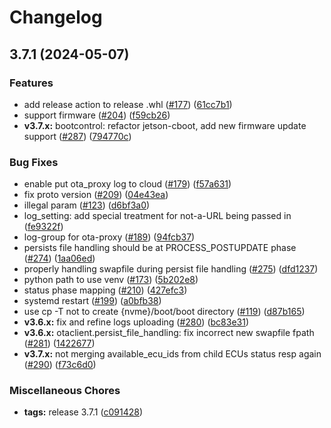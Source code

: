 # Changelog

## 3.7.1 (2024-05-07)


### Features

* add release action to release .whl ([#177](https://github.com/Bodong-Yang/ota-client/issues/177)) ([61cc7b1](https://github.com/Bodong-Yang/ota-client/commit/61cc7b1195330ef6caeda93c309ca3f7ead85cb8))
* support firmware ([#204](https://github.com/Bodong-Yang/ota-client/issues/204)) ([f59cb26](https://github.com/Bodong-Yang/ota-client/commit/f59cb26651f85a6519e1ba50e910fd1e2900d002))
* **v3.7.x:** bootcontrol: refactor jetson-cboot, add new firmware update support ([#287](https://github.com/Bodong-Yang/ota-client/issues/287)) ([794770c](https://github.com/Bodong-Yang/ota-client/commit/794770c63114aca316813c663bdacd4783cbc60f))


### Bug Fixes

* enable put ota_proxy log to cloud ([#179](https://github.com/Bodong-Yang/ota-client/issues/179)) ([f57a631](https://github.com/Bodong-Yang/ota-client/commit/f57a631052bc74cb36370f9a9a6aa3e80f7bfd4e))
* fix proto version ([#209](https://github.com/Bodong-Yang/ota-client/issues/209)) ([04e43ea](https://github.com/Bodong-Yang/ota-client/commit/04e43eaa0f080b2e688270a48e66d8ef25c8d5ff))
* illegal param ([#123](https://github.com/Bodong-Yang/ota-client/issues/123)) ([d6bf3a0](https://github.com/Bodong-Yang/ota-client/commit/d6bf3a02b44b0753b19c9f7819ad5fed66b981af))
* log_setting: add special treatment for not-a-URL being passed in ([fe9322f](https://github.com/Bodong-Yang/ota-client/commit/fe9322f89357ebb08ba8fa5e9ac62a0f111b0075))
* log-group for ota-proxy ([#189](https://github.com/Bodong-Yang/ota-client/issues/189)) ([94fcb37](https://github.com/Bodong-Yang/ota-client/commit/94fcb373ac484569b92f95d4626a59fb2d10ab1a))
* persists file handling should be at PROCESS_POSTUPDATE phase ([#274](https://github.com/Bodong-Yang/ota-client/issues/274)) ([1aa06ed](https://github.com/Bodong-Yang/ota-client/commit/1aa06ed602787d74ba8b587aa7a3ec42188421d7))
* properly handling swapfile during persist file handling ([#275](https://github.com/Bodong-Yang/ota-client/issues/275)) ([dfd1237](https://github.com/Bodong-Yang/ota-client/commit/dfd12378d94afd59e15a951e4caf20c8e4e77f99))
* python path to use venv ([#173](https://github.com/Bodong-Yang/ota-client/issues/173)) ([5b202e8](https://github.com/Bodong-Yang/ota-client/commit/5b202e8f02ebfbded5834b1d8c5e9ee84e64c978))
* status phase mapping ([#210](https://github.com/Bodong-Yang/ota-client/issues/210)) ([427efc3](https://github.com/Bodong-Yang/ota-client/commit/427efc36b6d3413ad56afb803eea82564b003558))
* systemd restart ([#199](https://github.com/Bodong-Yang/ota-client/issues/199)) ([a0bfb38](https://github.com/Bodong-Yang/ota-client/commit/a0bfb3805138401a21aea4c1ae340cb986fa1dee))
* use cp -T not to create {nvme}/boot/boot directory ([#119](https://github.com/Bodong-Yang/ota-client/issues/119)) ([d87b165](https://github.com/Bodong-Yang/ota-client/commit/d87b16522d973b36b045e1774770e5302752e4db))
* **v3.6.x:** fix and refine logs uploading ([#280](https://github.com/Bodong-Yang/ota-client/issues/280)) ([bc83e31](https://github.com/Bodong-Yang/ota-client/commit/bc83e31518635acdd087890e7d33d60c44c449e5))
* **v3.6.x:** otaclient.persist_file_handling: fix incorrect new swapfile fpath ([#281](https://github.com/Bodong-Yang/ota-client/issues/281)) ([1422677](https://github.com/Bodong-Yang/ota-client/commit/14226773f895521245e8e96605cf1b83aac02274))
* **v3.7.x:** not merging available_ecu_ids from child ECUs status resp again ([#290](https://github.com/Bodong-Yang/ota-client/issues/290)) ([f73c6d0](https://github.com/Bodong-Yang/ota-client/commit/f73c6d0102e5098a6f07aacfa975fa9785ab28fe))


### Miscellaneous Chores

* **tags:** release 3.7.1 ([c091428](https://github.com/Bodong-Yang/ota-client/commit/c0914285e362faf6451e255e8823c7cd41313eed))
